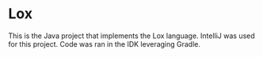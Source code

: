 # Lox
This is the Java project that implements the Lox language. IntelliJ was used for this project. Code was ran in the IDK leveraging Gradle.